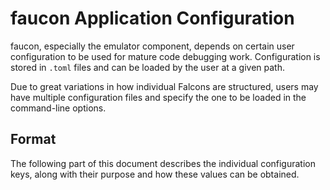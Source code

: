 # faucon Application Configuration

faucon, especially the emulator component, depends on certain user configuration to be
used for mature code debugging work. Configuration is stored in `.toml` files and can
be loaded by the user at a given path.

Due to great variations in how individual Falcons are structured, users may have multiple
configuration files and specify the one to be loaded in the command-line options.

## Format

The following part of this document describes the individual configuration keys, along
with their purpose and how these values can be obtained.

